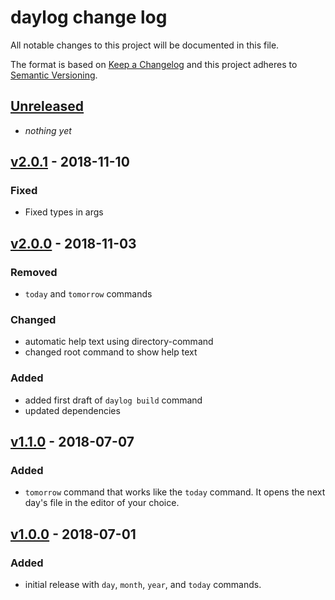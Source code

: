 # daylog change log

All notable changes to this project will be documented in this file.

The format is based on [Keep a Changelog](http://keepachangelog.com/) and this project adheres to [Semantic Versioning](http://semver.org/).

## [Unreleased]
- _nothing yet_

## [v2.0.1] - 2018-11-10

### Fixed
- Fixed types in args

## [v2.0.0] - 2018-11-03

### Removed
- `today` and `tomorrow` commands

### Changed

- automatic help text using directory-command
- changed root command to show help text

### Added

- added first draft of `daylog build` command
- updated dependencies

## [v1.1.0] - 2018-07-07

### Added

- `tomorrow` command that works like the `today` command. It opens the next day's file in the editor of your choice.

## [v1.0.0] - 2018-07-01

### Added
- initial release with `day`, `month`, `year`, and `today` commands.

[Unreleased]: https://github.com/daylog/daylog/compare/v2.0.1...master
[v2.0.1]: https://github.com/daylog/daylog/compare/v2.0.0...v2.0.1
[v2.0.0]: https://github.com/daylog/daylog/compare/v1.1.0...v2.0.0
[v1.1.0]: https://github.com/daylog/daylog/compare/v1.0.0...v1.1.0
[v1.0.0]: https://github.com/daylog/daylog/compare/v1.0.0
